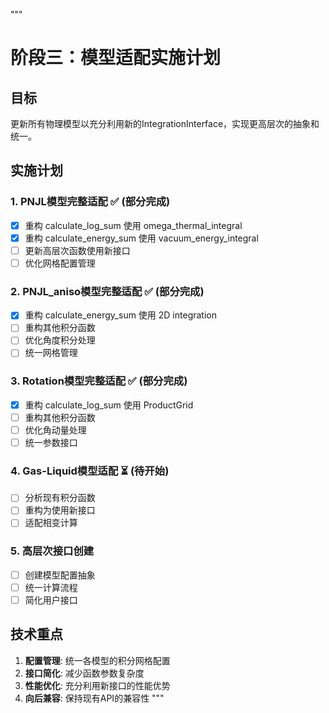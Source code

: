 """
# 阶段三：模型适配实施计划

## 目标
更新所有物理模型以充分利用新的IntegrationInterface，实现更高层次的抽象和统一。

## 实施计划

### 1. PNJL模型完整适配 ✅ (部分完成)
- [x] 重构 calculate_log_sum 使用 omega_thermal_integral
- [x] 重构 calculate_energy_sum 使用 vacuum_energy_integral  
- [ ] 更新高层次函数使用新接口
- [ ] 优化网格配置管理

### 2. PNJL_aniso模型完整适配 ✅ (部分完成)
- [x] 重构 calculate_energy_sum 使用 2D integration
- [ ] 重构其他积分函数
- [ ] 优化角度积分处理
- [ ] 统一网格管理

### 3. Rotation模型完整适配 ✅ (部分完成)  
- [x] 重构 calculate_log_sum 使用 ProductGrid
- [ ] 重构其他积分函数
- [ ] 优化角动量处理
- [ ] 统一参数接口

### 4. Gas-Liquid模型适配 ⏳ (待开始)
- [ ] 分析现有积分函数
- [ ] 重构为使用新接口
- [ ] 适配相变计算

### 5. 高层次接口创建
- [ ] 创建模型配置抽象
- [ ] 统一计算流程
- [ ] 简化用户接口

## 技术重点
1. **配置管理**: 统一各模型的积分网格配置
2. **接口简化**: 减少函数参数复杂度
3. **性能优化**: 充分利用新接口的性能优势
4. **向后兼容**: 保持现有API的兼容性
"""

